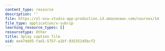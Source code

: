 ```yaml
---
content_type: resource
description: ''
file: https://ol-ocw-studio-app-production.s3.amazonaws.com/courses/14-01sc-principles-of-microeconomics-fall-2011/ee47ddd5fad15757a1bf93535145bcf2_f8Kn9GkR514.vtt
file_type: application/x-subrip
learning_resource_types: []
resourcetype: Other
title: 3play caption file
uid: ee47ddd5-fad1-5757-a1bf-93535145bcf2
---
```

